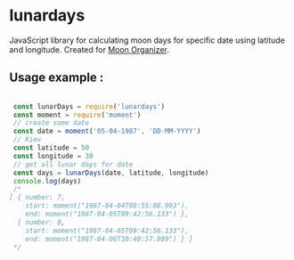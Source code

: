 # lunardays
JavaScript library for calculating moon days for specific date using latitude and longitude.
Created for [Moon Organizer](https://moonorganizer.com/).

## Usage example :
```js
 
 const lunarDays = require('lunardays')
 const moment = require('moment')
 // create some date
 const date = moment('05-04-1987', 'DD-MM-YYYY')
 // Kiev 
 const latitude = 50
 const longitude = 30
 // get all lunar days for date 
 const days = lunarDays(date, latitude, longitude)
 console.log(days)
 /*
[ { number: 7,
    start: moment("1987-04-04T08:55:08.993"),
    end: moment("1987-04-05T09:42:56.133") },
  { number: 8,
    start: moment("1987-04-05T09:42:56.133"),
    end: moment("1987-04-06T10:40:57.989") } ]
 */
```
